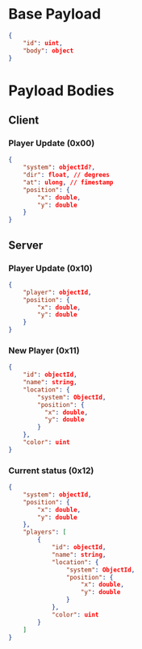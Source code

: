 # Base Payload
```json
{
    "id": uint,
    "body": object
}
```

# Payload Bodies
## Client
### Player Update (0x00)
```json
{
    "system": objectId?,
    "dir": float, // degrees
    "at": ulong, // fimestamp
    "position": {
        "x": double,
        "y": double
    }
}
```

## Server
### Player Update (0x10)
```json
{
    "player": objectId,
    "position": {
        "x": double,
        "y": double
    }
}
```

### New Player (0x11)
```json
{
    "id": objectId,
    "name": string,
    "location": {
        "system": ObjectId,
        "position": {
          "x": double,
          "y": double
        }
    },
    "color": uint
}
```

### Current status (0x12)
```json
{
    "system": objectId,
    "position": {
        "x": double,
        "y": double
    },
    "players": [
        {
            "id": objectId,
            "name": string,
            "location": {
                "system": ObjectId,
                "position": {
                    "x": double,
                    "y": double
                }
            },
            "color": uint
        }
    ]
}
```